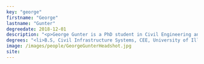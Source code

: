 ```yaml
---
key: "george"
firstname: "George"
lastname: "Gunter"
degreedate: 2018-12-01
description: "<p>George Gunter is a PhD student in Civil Engineering and the Insitutte for Software Integrated Systems at Vanderbilt University. He earned his B.S. from the University of Illinois at Urbana Champaign. His research interests are broadly in applications of cyber-physical systems to civil infrastructure, specializing in smart and connected transportations sytems with a focus on traffic cmodeling and control.</p>"
degrees: "<li>B.S, Civil Infrastructure Systems, CEE, University of Illinois 2019</li>"
image: /images/people/GeorgeGunterHeadshot.jpg
site: 
---
```


